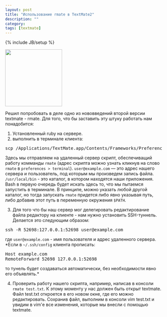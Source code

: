 ```yaml
---
layout: post
title: "Использование rmate в TextMate2"
description: ""
category: 
tags: [textmate]
---
```

{% include JB/setup %}

<img src="http://31808.selcdn.ru/it-prm/pics/TextMate2.png" width="183px" class="img-center" /> 
 
Решил попробовать в деле одно из нововведений второй версии textmate - rmate. Для того, что бы заставить эту штуку работать нам понадобится: 
 
1.	Установленный ruby на сервере.
2.	выполнить в терминале клиента: 
  <pre>scp /Applications/TextMate.app/Contents/Frameworks/Preferences.framework/Versions/A/Resources/rmate user@example.com:/usr/local/bin</pre> 
Здесь мы отправляем на удаленный сервер скрипт, обеспечиващий работу комманды `rmate` (адрес скрипта можно узнать кликнув на слово `rmate` в `preferences > terminal`). `user@example.com` — это адрес нашего сервера и пользователь, под которым мы произведем запись файла.  `/usr/local/bin` - это каталог, в котором находятся наши приложения. Bash в первую очередь будет искать здесь то, что мы пытаемся запустить в терминале. В принципе, можно указать любой другой каталог, но тогда запускать `rmate` придется либо явно указывая путь, либо добавив этот путь в переменную окружения `$PATH`.

3.	Для того что бы наш сервер мог делегировать редактирование файла редактору на клиенте - нам нужно установить SSH-туннель. Делается это следующим образом:  
<pre>ssh -R 52698:127.0.0.1:52698 user@example.com</pre>
где `user@example.com` - имя пользователя и адрес удаленного сервера.
*Если в `~/.ssh/config` клиента прописать:
<pre>Host example.com
RemoteForward 52698 127.0.0.1:52698</pre>
то тунель будет создаваться автоматически, без необходимости явно его объявлять.*

4.	Проверить работу нашего скрипта, например, написав в консоли `rmate test.txt`. К этому моменту у нас должен быть открыт textmate. Файл test.txt откроется в его новом окне, где его можно редактировать. Сохранив файл, выполним в консоли vim test.txt  и увидим в vim'е все изменения, которые мы внесли с помощью textmate.